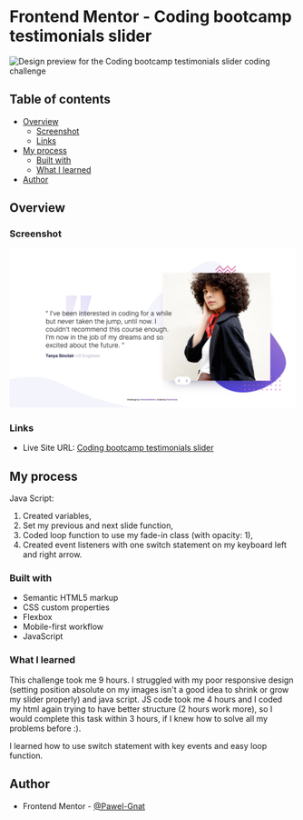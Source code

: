 # Frontend Mentor - Coding bootcamp testimonials slider

![Design preview for the Coding bootcamp testimonials slider coding challenge](./design/desktop-preview.jpg)

## Table of contents

- [Overview](#overview)
  - [Screenshot](#screenshot)
  - [Links](#links)
- [My process](#my-process)
  - [Built with](#built-with)
  - [What I learned](#what-i-learned)
- [Author](#author)

## Overview

### Screenshot

![](./screenshot.png)

### Links

- Live Site URL: [Coding bootcamp testimonials slider](https://pawel-gnat.github.io/Frontend-Mentor-Coding-bootcamp-testimonials-slider/)

## My process

Java Script:

1. Created variables,
2. Set my previous and next slide function,
3. Coded loop function to use my fade-in class (with opacity: 1),
4. Created event listeners with one switch statement on my keyboard left and right arrow.

### Built with

- Semantic HTML5 markup
- CSS custom properties
- Flexbox
- Mobile-first workflow
- JavaScript

### What I learned

This challenge took me 9 hours. I struggled with my poor responsive design (setting position absolute on my images isn't a good idea to shrink or grow my slider properly) and java script. JS code took me 4 hours and I coded my html again trying to have better structure (2 hours work more), so I would complete this task within 3 hours, if I knew how to solve all my problems before :).

I learned how to use switch statement with key events and easy loop function.

## Author

- Frontend Mentor - [@Pawel-Gnat](https://www.frontendmentor.io/profile/Pawel-Gnat)
